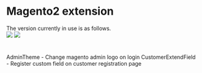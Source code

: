# Magento2 extension
The version currently in use is as follows.
<br>
<img src="https://img.shields.io/badge/Magento-2.4.4-red">
<img src="https://img.shields.io/badge/Magento-2.4.5--p1-green">

#
AdminTheme - Change magento admin logo on login
CustomerExtendField - Register custom field on customer registration page


